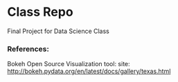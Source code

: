 # Class Repo
Final Project for Data Science Class


### References:
Bokeh Open Source Visualization tool:
site: http://bokeh.pydata.org/en/latest/docs/gallery/texas.html
